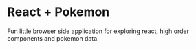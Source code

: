 # React + Pokemon

Fun little browser side application for exploring react, high order components and pokemon data.
